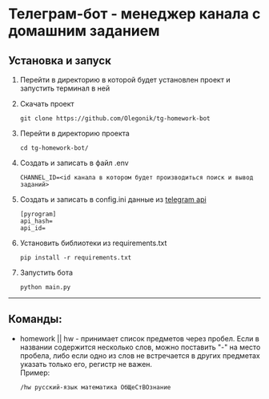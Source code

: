 # Телеграм-бот - менеджер канала с домашним заданием

## Установка и запуск
1. Перейти в директорию в которой будет установлен проект и запустить терминал в ней

2. Скачать проект
   ```
   git clone https://github.com/Olegonik/tg-homework-bot
   ```

3. Перейти в директорию проекта
   ```
   cd tg-homework-bot/
   ```

4. Создать и записать в файл .env
   ```
   CHANNEL_ID=<id канала в котором будет производиться поиск и вывод заданий>
   ```

5. Создать и записать в config.ini данные из [telegram api](https://my.telegram.org/apps)
   ```
   [pyrogram]
   api_hash=
   api_id=
   ```

7. Установить библиотеки из requirements.txt
   ```
   pip install -r requirements.txt
   ```

6. Запустить бота
   ```
   python main.py
   ```

---

## Команды:
- homework || hw - принимает список предметов через пробел. Если в названии содержится несколько слов, можно поставить "-" на место пробела, либо если одно из слов не встречается в других предметах указать только его, регистр не важен.    
Пример:
    ```
    /hw русский-язык математика ОбЩеСтВОзнание
    ```
